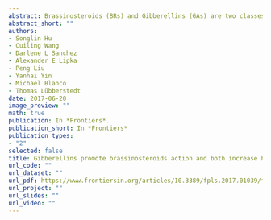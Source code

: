 ```yaml
---
abstract: Brassinosteroids (BRs) and Gibberellins (GAs) are two classes of plant hormones affecting plant height (PHT). Thus, manipulation of BR and GA levels or signaling enables optimization of crop grain and biomass yields. We established backcross (BC) families, selected for increased PHT, in two elite maize inbred backgrounds. Various exotic accessions used in the germplasm enhancement in maize project served as donors. BC1-derived doubled haploid lines in the same two elite maize inbred backgrounds established without selection for plant height were included for comparison. We conducted genome-wide association studies to explore the genetic control of PHT by BR and GA. In addition, we used BR and GA inhibitors to compare the relationship between PHT, BR, and GA in inbred lines and heterozygotes from a physiological and biological perspective. A total of 73 genomic loci were discovered to be associated with PHT, with seven co-localized with GA, and two co-localized with BR candidate genes. PHT determined in field trials was significantly correlated with seedling stage BR and GA inhibitor responses. However, this observation was only true for maize heterozygotes, not for inbred lines. Path analysis results suggest that heterozygosity increases GA levels, which in turn promote BR levels. Thus, at least part of heterosis for PHT in maize can be explained by increased GA and BR levels, and seedling stage hormone inhibitor response is promising to predict heterosis for PHT.
abstract_short: ""
authors:
- Songlin Hu
- Cuiling Wang
- Darlene L Sanchez
- Alexander E Lipka
- Peng Liu
- Yanhai Yin
- Michael Blanco
- Thomas Lübberstedt
date: 2017-06-20
image_preview: ""
math: true
publication: In *Frontiers*.
publication_short: In *Frontiers*
publication_types:
- "2"
selected: false
title: Gibberellins promote brassinosteroids action and both increase heterosis for plant height in maize (Zea mays L.)
url_code: ""
url_dataset: ""
url_pdf: https://www.frontiersin.org/articles/10.3389/fpls.2017.01039/full
url_project: ""
url_slides: ""
url_video: ""
---
```


